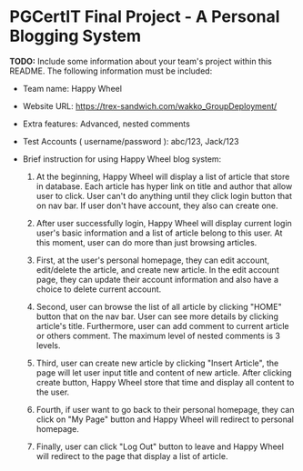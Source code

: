 # PGCertIT Final Project - A Personal Blogging System

**TODO:** Include some information about your team's project within this README. The following information must be included:

- Team name: Happy Wheel

- Website URL: https://trex-sandwich.com/wakko_GroupDeployment/

- Extra features: Advanced, nested comments

- Test Accounts ( username/password ): abc/123, Jack/123

- Brief instruction for using Happy Wheel blog system:
    1. At the beginning, Happy Wheel will display a list of article that store in database. Each article has hyper link on title and author that allow user to click. User can't do anything until they click login button that on nav bar. If user don't have account, they also can create one.
    
    2. After user successfully login, Happy Wheel will display current login user's basic information and a list of article belong to this user. At this moment, user can do more than just browsing articles.
    
    3. First, at the user's personal homepage, they can edit account, edit/delete the article, and create new article. In the edit account page, they can update their account information and also have a choice to delete current account.
    
    4. Second, user can browse the list of all article by clicking "HOME" button that on the nav bar. User can see more details by clicking article's title. Furthermore, user can add comment to current article or others comment. The maximum level of nested comments is 3 levels.
    
    5. Third, user can create new article by clicking "Insert Article", the page will let user input title and content of new article. After clicking create button, Happy Wheel store that time and display all content to the user.
    
    6. Fourth, if user want to go back to their personal homepage, they can click on "My Page" button and Happy Wheel will redirect to personal homepage.
    
    7. Finally, user can click "Log Out" button to leave and Happy Wheel will redirect to the page that display a list of article.